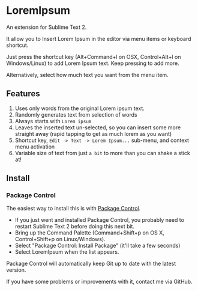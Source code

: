 # LoremIpsum

An extension for Sublime Text 2.

It allow you to Insert Lorem Ipsum in the editor via menu items or keyboard shortcut.

Just press the shortcut key (Alt+Command+l on OSX, Control+Alt+l on Windows/Linux) to add Lorem Ipsum text. Keep pressing to add more.

Alternatively, select how much text you want from the menu item.

## Features

1. Uses only words from the original Lorem ipsum text.
2. Randomly generates text from selection of words
3. Always starts with `Lorem ipsum`
4. Leaves the inserted text un-selected, so you can insert some more straight away (rapid tapping to get as much lorem as you want)
5. Shortcut key, `Edit -> Text -> Lorem Ipsum...` sub-menu, and context menu activation
6. Variable size of text from just `a bit` to more than you can shake a stick at!

## Install

### Package Control

The easiest way to install this is with [Package Control](http://wbond.net/sublime\_packages/package\_control).

 * If you just went and installed Package Control, you probably need to restart Sublime Text 2 before doing this next bit.
 * Bring up the Command Palette (Command+Shift+p on OS X, Control+Shift+p on Linux/Windows).
 * Select "Package Control: Install Package" (it'll take a few seconds)
 * Select LoremIpsum when the list appears.

Package Control will automatically keep Git up to date with the latest version.

If you have some problems or improvements with it, contact me via GitHub.
